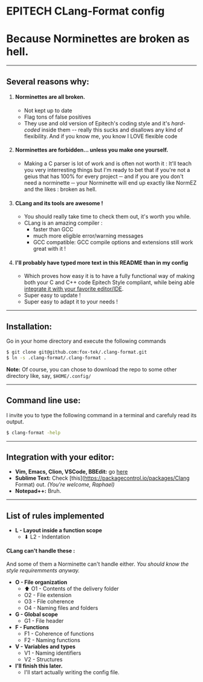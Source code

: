 # **EPITECH CLang-Format config**
# Because Norminettes are broken as hell.
***

## Several reasons why:
1. #### Norminettes are __all broken__.
    * Not kept up to date
    * Flag tons of false positives
    * They use and old version of Epitech's coding style  and it's _hard-coded_ inside them -- really this sucks and disallows any kind
    of flexibility. And if you know me, you know I LOVE flexible code


2. #### Norminettes are __forbidden__... unless you make one yourself.
    * Making a C parser is lot of work and is often not worth it :
    It'll teach you very interresting things but I'm ready to bet that if you're
    not a geius that has 100% for every project ─ and if you are you don't
    need a norminette ─ your Norminette will end up exactly like NormEZ
    and the likes : broken as hell.


3. #### CLang and its tools are awesome !

    * You should really take time to check them out, it's worth you while.
    * CLang is an amazing compiler :
        * faster than GCC
        * much more eligible error/warning messages
        * GCC compatible: GCC compile options  and extensions still work great with it !


4. #### I'll probably have typed more text in this README than in my config
    * Which proves how easy it is to have a fully functional way of
    making both your C and C++ code Epitech Style compliant, while being able
    [integrate it with your favorite editor/IDE](https://clang.llvm.org/docs/ClangFormat.html).
    * Super easy to update !
    * Super easy to adapt it to your needs !
***

## Installation:
Go in your home directory and execute the following commands
```bash
$ git clone git@github.com:fox-tek/.clang-format.git
$ ln -s .clang-format/.clang-format .
```
__Note:__ Of course, you can chose to download the repo to some other directory like, say, `$HOME/.config/`
***

## Command line use:
I invite you to type the following command in a terminal and carefuly read its output.
```bash
$ clang-format -help
```
***

## Integration with your editor:
* __Vim, Emacs, Clion, VSCode, BBEdit:__ go [here](https://clang.llvm.org/docs/ClangFormat.html)
* __Sublime Text:__ Check [this](https://packagecontrol.io/packages/Clang Format) out. _(You're welcome, Raphael)_
* __Notepad++:__ Bruh.
***

## List of rules implemented
* __L - Layout inside a function scope__
    * ⬇ L2 - Indentation
#### CLang can't handle these :
And some of them a Norminette can't handle either.
_You should know the style requiremments anyway._
* __O - File organization__
    * ⬆ O1 - Contents of the delivery folder
    * O2 - File extension
    * O3 - File coherence
    * O4 - Naming files and folders
* __G - Global scope__
    * G1 - File header
* __F - Functions__
    * F1 - Coherence of functions
    * F2 -  Naming functions
* __V - Variables and types__
    * V1 - Naming identifiers
    * V2 - Structures
* __I'll finish this later.__
    * I'll start actually writing the config file.

